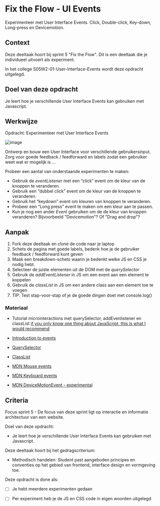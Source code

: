 
# Fix the Flow - UI Events

Experimenteer met User Interface Events. Click, Double-click, Key-down, Long-press en Devicemotion.

## Context

Deze deeltaak hoort bij sprint 5 "Fix the Flow". Dit is een deeltaak die je individueel uitvoert als experiment.

In het college S05W2-01-User-Interface-Events wordt deze opdracht uitgelegd. 

## Doel van deze opdracht

Je leert hoe je verschillende User Interface Events kan gebruiken met Javascript.

## Werkwijze

Opdracht: Experimenteer met User Interface Events

![image](https://user-images.githubusercontent.com/1391509/154644647-287da7f0-cdad-4966-ac48-d5ef9cc8b5af.png)

Ontwerp en bouw een User Interface voor verschillende gebruikersinput. Zorg voor goede feedback / feedforward en labels zodat een gebruiker weet wat er mogelijk is …

Probeer een aantal van onderstaande experimenten te maken:

* Gebruik de _eventListener_ met een “click” event om de kleur van de knoppen te veranderen. 
* Gebruik een “dubbel click” event om de kleur van de knoppen te veranderen. 
* Gebruik het “keydown” event om kleuren van knoppen te veranderen.
* Probeer een “Long press” event te maken om een kleur aan te passen.
* Kun je nog een ander _Event_ gebruiken om de de kleur van knoppen veranderen? Bijvoorbeeld "Devicemotion"? Of "Drag and drop"?


## Aanpak

1. Fork deze deeltaak en clone de code naar je laptop
2. Schets de pagina met goede labels, bedenk hoe je de gebruiker feedback / feedforward kunt geven
4. Maak een breakdown-schets waarin je bedenkt welke JS en CSS je nodig hebt.
5. Selecteer de juiste elementen uit de DOM met de _querySelector_
6. Gebruik de _addEventListener_ in JS om een event aan een element te koppelen
7. Gebruik de _classList_ in JS om een andere class aan een element toe te voegen
8. TIP: Test stap-voor-stap of je de goede dingen doet met console.log()

### Materiaal

- Tutorial microinteractions met querySelector, addEvenlistener en classList [if you only know one thing about JavaScript, this is what I would recommend](https://css-tricks.com/video-screencasts/150-hey-designers-know-one-thing-javascript-recommend/)

- [Introduction to events](https://developer.mozilla.org/en-US/docs/Learn/JavaScript/Building_blocks/Events)
- [QuerySelector](https://developer.mozilla.org/en-US/docs/Web/API/Document/querySelector)
- [ClassList](https://developer.mozilla.org/en-US/docs/Web/API/Element/classList) 
  
- [MDN Mouse events](https://developer.mozilla.org/en-US/docs/Web/API/Element#mouse_events)
- [MDN Keyboard events](https://developer.mozilla.org/en-US/docs/Web/API/Element#keyboard_events)
- [MDN DeviceMotionEvent - experimental](https://developer.mozilla.org/en-US/docs/Web/API/DeviceMotionEvent)


## Criteria

Focus sprint 5 - De focus van deze sprint ligt op interactie en informatie architectuur van een website.

Doel van deze opdracht:

* Je leert hoe je verschillende User Interface Events kan gebruiken met Javascript.

Deze deeltaak hoort bij het gedragscriterium:

* Methodisch handelen: Student past aangeboden principes en conventies op het gebied van frontend, interface design en vormgeving toe.

Deze opdracht is done als:

- [ ] Je hebt meerdere experimenten gedaan
- [ ] Per experiment heb je de JS en CSS code in eigen woorden uitgelegd

